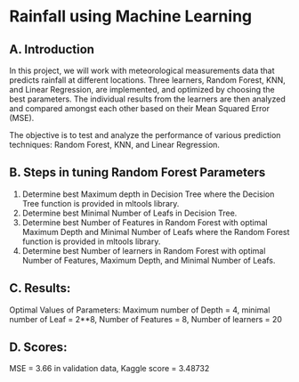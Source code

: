 # Rainfall using Machine Learning 
## A. Introduction
In this project, we will work with meteorological measurements data that predicts rainfall at different locations. Three learners, Random Forest, KNN, and Linear Regression, are implemented, and optimized by choosing the best parameters. The individual results from the learners are then analyzed and compared amongst each other based on their Mean Squared Error (MSE).

The objective is to test and analyze the performance of various prediction techniques: Random Forest, KNN, and Linear Regression.

## B. Steps in tuning Random Forest Parameters
1. Determine best Maximum depth in Decision Tree where the Decision Tree function is provided in mltools library.
2. Determine best Minimal Number of Leafs in Decision Tree.
3. Determine best Number of Features in Random Forest with optimal Maximum Depth and Minimal Number of Leafs where the Random Forest function is provided in mltools library.
4. Determine best Number of learners in Random Forest with optimal Number of Features, Maximum Depth, and Minimal Number of Leafs.

## C. Results:
Optimal Values of Parameters:
Maximum number of Depth = 4, minimal number of Leaf = 2**8, Number of Features = 8, Number of learners = 20

## D. Scores:
MSE = 3.66 in validation data, 
Kaggle score = 3.48732
